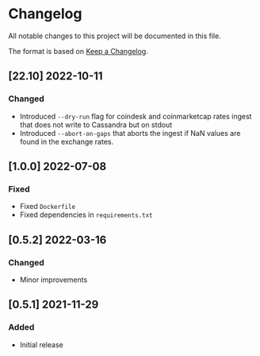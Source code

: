 # Changelog
All notable changes to this project will be documented in this file.

The format is based on [Keep a Changelog](https://keepachangelog.com/en/1.0.0/).

## [22.10] 2022-10-11
### Changed
- Introduced `--dry-run` flag for coindesk and coinmarketcap rates ingest that
  does not write to Cassandra but on stdout
- Introduced `--abort-on-gaps` that aborts the ingest if NaN values are found
  in the exchange rates.

## [1.0.0] 2022-07-08
### Fixed
- Fixed `Dockerfile`
- Fixed dependencies in `requirements.txt`

## [0.5.2] 2022-03-16
### Changed
- Minor improvements

## [0.5.1] 2021-11-29
### Added
- Initial release
